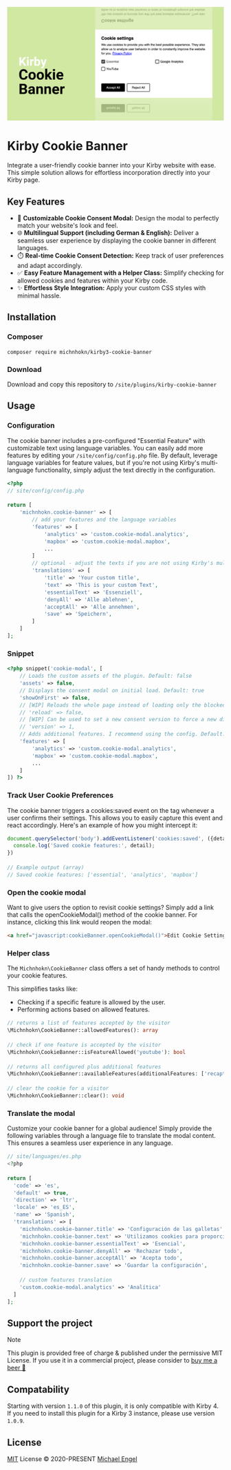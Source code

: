![Kirby Cookie Banner](./.github/kirby-cookie-banner.png)

# Kirby Cookie Banner

Integrate a user-friendly cookie banner into your Kirby website with ease. This simple solution allows for effortless
incorporation directly into your Kirby page.

## Key Features

* 🚀 **Customizable Cookie Consent Modal:** Design the modal to perfectly match your website's look and feel.
* 🌐 **Multilingual Support (including German & English):** Deliver a seamless user experience by displaying the cookie
  banner in different languages.
* ⏱️ **Real-time Cookie Consent Detection:** Keep track of user preferences and adapt accordingly.
* ✅ **Easy Feature Management with a Helper Class:** Simplify checking for allowed cookies and features within your
  Kirby
  code.
* ✨ **Effortless Style Integration:** Apply your custom CSS styles with minimal hassle.

## Installation

### Composer

```
composer require michnhokn/kirby3-cookie-banner
```

### Download

Download and copy this repository to `/site/plugins/kirby-cookie-banner`

## Usage

### Configuration

The cookie banner includes a pre-configured "Essential Feature" with customizable text using language variables. You can
easily add more features by editing your `/site/config/config.php` file. By default, leverage language variables for
feature values, but if you're not using Kirby's multi-language functionality, simply adjust the text directly in the
configuration.

```php
<?php
// site/config/config.php

return [
    'michnhokn.cookie-banner' => [
        // add your features and the language variables
        'features' => [
            'analytics' => 'custom.cookie-modal.analytics',
            'mapbox' => 'custom.cookie-modal.mapbox',
            ...
        ]
        // optional - adjust the texts if you are not using Kirby's multi-language functionality
        'translations' => [
            'title' => 'Your custom title',
            'text' => 'This is your custom Text',
            'essentialText' => 'Essenziell',
            'denyAll' => 'Alle ablehnen',
            'acceptAll' => 'Alle annehmen',
            'save' => 'Speichern',
        ]
    ]
];
```

### Snippet

```` php
<?php snippet('cookie-modal', [
    // Loads the custom assets of the plugin. Default: false
    'assets' => false,
    // Displays the consent modal on initial load. Default: true
    'showOnFirst' => false,
    // [WIP] Reloads the whole page instead of loading only the blocked scripts. Default: true
    // 'reload' => false,
    // [WIP] Can be used to set a new consent version to force a new display for the end user. Default: null
    // 'version' => 1,
    // Adds additional features. I recommend using the config. Default: null
    'features' => [
        'analytics' => 'custom.cookie-modal.analytics',
        'mapbox' => 'custom.cookie-modal.mapbox',
        ...
    ]
]) ?>
````

### Track User Cookie Preferences

The cookie banner triggers a cookies:saved event on the <body> tag whenever a user confirms their settings. This allows
you to easily capture this event and react accordingly. Here's an example of how you might intercept it:

```javascript
document.querySelector('body').addEventListener('cookies:saved', ({detail}) => {
  console.log('Saved cookie features:', detail);
})

// Example output (array)
// Saved cookie features: ['essential', 'analytics', 'mapbox']
```

### Open the cookie modal

Want to give users the option to revisit cookie settings? Simply add a link that calls the openCookieModal() method of
the cookie banner. For instance, clicking this link would reopen the modal:

```html
<a href="javascript:cookieBanner.openCookieModal()">Edit Cookie Settings</a>
```

### Helper class

The `Michnhokn\CookieBanner` class offers a set of handy methods to control your cookie features.

This simplifies tasks like:

* Checking if a specific feature is allowed by the user.
* Performing actions based on allowed features.

```php
// returns a list of features accepted by the visitor
\Michnhokn\CookieBanner::allowedFeatures(): array

// check if one feature is accepted by the visitor
\Michnhokn\CookieBanner::isFeatureAllowed('youtube'): bool

// returns all configured plus additional features
\Michnhokn\CookieBanner::availableFeatures(additionalFeatures: ['recaptcha']): array

// clear the cookie for a visitor
\Michnhokn\CookieBanner::clear(): void
```

### Translate the modal

Customize your cookie banner for a global audience! Simply provide the following variables through a language file to
translate the modal content. This ensures a seamless user experience in any language.

```php
// site/languages/es.php
<?php

return [
  'code' => 'es',
  'default' => true,
  'direction' => 'ltr',
  'locale' => 'es_ES',
  'name' => 'Spanish',
  'translations' => [
    'michnhokn.cookie-banner.title' => 'Configuración de las galletas',
    'michnhokn.cookie-banner.text' => 'Utilizamos cookies para proporcionarle la mejor experiencia posible. También nos permiten analizar el comportamiento de los usuarios para mejorar constantemente el sitio web para usted.  (link: politica-de-privacidadtext: Política de privacidad)',
    'michnhokn.cookie-banner.essentialText' => 'Esencial',
    'michnhokn.cookie-banner.denyAll' => 'Rechazar todo',
    'michnhokn.cookie-banner.acceptAll' => 'Acepta todo',
    'michnhokn.cookie-banner.save' => 'Guardar la configuración',

    // custom features translation
    'custom.cookie-modal.analytics' => 'Analítica'
  ]
];
```

## Support the project

> [!NOTE]
> This plugin is provided free of charge & published under the permissive MIT License. If you use it in a commercial
> project, please consider to [buy me a beer 🍺](https://buymeacoff.ee/michnhokn)

## Compatability
Starting with version `1.1.0` of this plugin, it is only compatible with Kirby 4.
If you need to install this plugin for a Kirby 3 instance, please use version `1.0.9`.

## License

[MIT](./LICENSE) License © 2020-PRESENT [Michael Engel](https://github.com/michnhokn)
